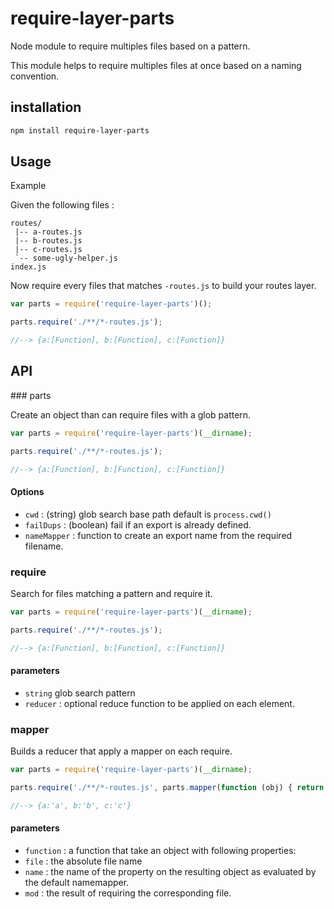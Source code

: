# require-layer-parts
Node module to require multiples files based on a pattern.

This module helps to require multiples files at once based on a naming convention.

## installation 
```bash
npm install require-layer-parts
```


## Usage

Example

Given the following files :
```
routes/
 |-- a-routes.js
 |-- b-routes.js
 |-- c-routes.js
 `-- some-ugly-helper.js
index.js
```

Now require every files that matches `-routes.js` to build your routes layer.

```js
var parts = require('require-layer-parts')();

parts.require('./**/*-routes.js');

//--> {a:[Function], b:[Function], c:[Function]}
```

## API

### parts

Create an object than can require files with a glob pattern. 


```js
var parts = require('require-layer-parts')(__dirname);

parts.require('./**/*-routes.js');

//--> {a:[Function], b:[Function], c:[Function]}
```

#### Options
* `cwd` : (string) glob search base path default is `process.cwd()`
* `failDups` : (boolean) fail if an export is already defined.
* `nameMapper` : function to create an export name from the required filename.

### require

Search for files matching a pattern and require it.


```js
var parts = require('require-layer-parts')(__dirname);

parts.require('./**/*-routes.js');

//--> {a:[Function], b:[Function], c:[Function]}
```

#### parameters
* `string` glob search pattern
* `reducer` : optional reduce function to be applied on each element.


### mapper

Builds a reducer that apply a mapper on each require.

```js
var parts = require('require-layer-parts')(__dirname);

parts.require('./**/*-routes.js', parts.mapper(function (obj) { return obj.name}));

//--> {a:'a', b:'b', c:'c'}
```

#### parameters
* `function` : a function that take an object with following properties:
 * `file` : the absolute file name
 * `name` : the name of the property on the resulting object as evaluated by the default namemapper.
 * `mod` : the result of requiring the corresponding file.
 